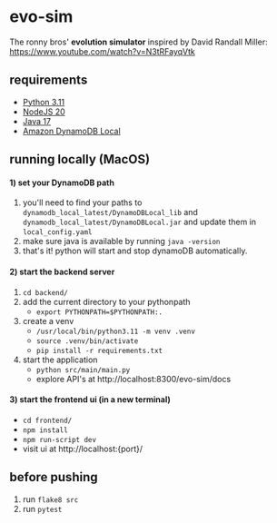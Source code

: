 # evo-sim

The ronny bros' **evolution simulator**  inspired by David Randall Miller: https://www.youtube.com/watch?v=N3tRFayqVtk

## requirements

- [Python 3.11](https://www.python.org/downloads/)
- [NodeJS 20](https://nodejs.org/en/download)
- [Java 17](https://www.oracle.com/java/technologies/downloads/#java17)
- [Amazon DynamoDB Local](https://docs.aws.amazon.com/amazondynamodb/latest/developerguide/DynamoDBLocal.DownloadingAndRunning.html)

## running locally (MacOS)

#### 1) set your DynamoDB path
1) you'll need to find your paths to `dynamodb_local_latest/DynamoDBLocal_lib` and `dynamodb_local_latest/DynamoDBLocal.jar` and update them in `local_config.yaml`
2) make sure java is available by running `java -version`
3) that's it! python will start and stop dynamoDB automatically.

#### 2) start the backend server
1) `cd backend/`
2) add the current directory to your pythonpath
    - `export PYTHONPATH=$PYTHONPATH:.`
3) create a venv
    - `/usr/local/bin/python3.11 -m venv .venv`
    - `source .venv/bin/activate`
    - `pip install -r requirements.txt`
4) start the application
    - `python src/main/main.py`
    - explore API's at http://localhost:8300/evo-sim/docs

#### 3) start the frontend ui (in a new terminal)
- `cd frontend/`
- `npm install`
- `npm run-script dev`
- visit ui at http://localhost:{port}/

## before pushing
1) run `flake8 src`
2) run `pytest`
